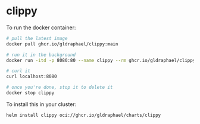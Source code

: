 # clippy

To run the docker container:

```sh
# pull the latest image
docker pull ghcr.io/gldraphael/clippy:main

# run it in the background
docker run -itd -p 8080:80 --name clippy --rm ghcr.io/gldraphael/clippy:main

# curl it
curl localhost:8080

# once you're done, stop it to delete it
docker stop clippy
```


To install this in your cluster:

```
helm install clippy oci://ghcr.io/gldraphael/charts/clippy
```
